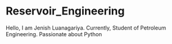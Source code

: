 # Reservoir_Engineering
Hello, I am Jenish Luanagariya.
Currently, Student of Petroleum Engineering.
Passionate about Python
